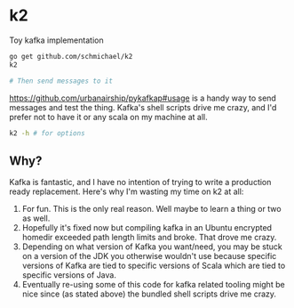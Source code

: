 # k2

Toy kafka implementation

```sh
go get github.com/schmichael/k2
k2

# Then send messages to it
```

https://github.com/urbanairship/pykafkap#usage is a handy way to send messages
and test the thing. Kafka's shell scripts drive me crazy, and I'd prefer not to
have it or any scala on my machine at all.

```sh
k2 -h # for options
```

## Why?

Kafka is fantastic, and I have no intention of trying to write a production
ready replacement. Here's why I'm wasting my time on k2 at all:

1. For fun. This is the only real reason. Well maybe to learn a thing or two as
   well.
1. Hopefully it's fixed now but compiling kafka in an Ubuntu encrypted homedir
   exceeded path length limits and broke. That drove me crazy.
1. Depending on what version of Kafka you want/need, you may be stuck on a
   version of the JDK you otherwise wouldn't use because specific versions of
   Kafka are tied to specific versions of Scala which are tied to specific
   versions of Java.
1. Eventually re-using some of this code for kafka related tooling might be
   nice since (as stated above) the bundled shell scripts drive me crazy.
